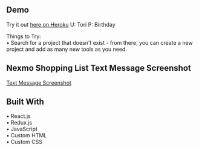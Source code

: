 ## Demo
Try it out [here on Heroku](http://diy-or-dont-frontend.herokuapp.com/login)
U: Tori  P: Birthday

Things to Try: <br/>
•	Search for a project that doesn't exist - from there, you can create a new project and add as many new tools as you need. 

## Nexmo Shopping List Text Message Screenshot
[Text Message Screenshot](https://www.dropbox.com/s/32pprg36244jgyb/NexmoTextDiyOrDont.png)


## Built With
•	React.js <br/>
•	Redux.js <br/>
•	JavaScript <br/>
•	Custom HTML <br/>
•	Custom CSS <br/>
